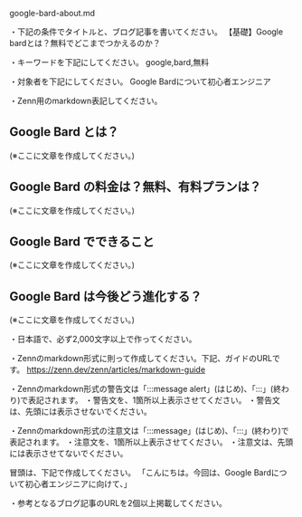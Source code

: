 google-bard-about.md

・下記の条件でタイトルと、ブログ記事を書いてください。
【基礎】Google bardとは？無料でどこまでつかえるのか？

・キーワードを下記にしてください。
google,bard,無料
 
・対象者を下記にしてください。
        Google Bardについて初心者エンジニア

・Zenn用のmarkdown表記してください。



## Google Bard とは？
(※ここに文章を作成してください。)

## Google Bard の料金は？無料、有料プランは？
(※ここに文章を作成してください。)

## Google Bard でできること
(※ここに文章を作成してください。)

## Google Bard は今後どう進化する？
(※ここに文章を作成してください。)



・日本語で、必ず2,000文字以上で作ってください。


・Zennのmarkdown形式に則って作成してください。下記、ガイドのURLです。
https://zenn.dev/zenn/articles/markdown-guide

・Zennのmarkdown形式の警告文は「:::message alert」(はじめ)、「:::」(終わり)で表記されます。
・警告文を、1箇所以上表示させてください。
・警告文は、先頭には表示させないでください。

・Zennのmarkdown形式の注意文は「:::message」(はじめ)、「:::」(終わり)で表記されます。
・注意文を、1箇所以上表示させてください。
・注意文は、先頭には表示させてないでください。

冒頭は、下記で作成してください。
「こんにちは。今回は、Google Bardについて初心者エンジニアに向けて、」

・参考となるブログ記事のURLを2個以上掲載してください。

